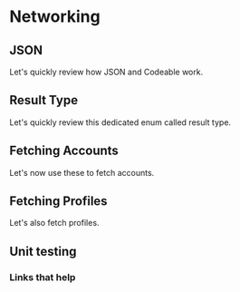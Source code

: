 # Networking

## JSON

Let's quickly review how JSON and Codeable work.

## Result Type

Let's quickly review this dedicated enum called result type.

## Fetching Accounts

Let's now use these to fetch accounts.

## Fetching Profiles

Let's also fetch profiles.

## Unit testing


### Links that help

